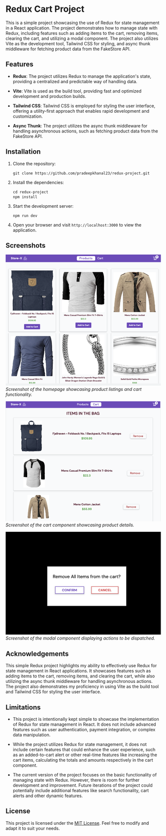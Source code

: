 # Redux Cart Project

This is a simple project showcasing the use of Redux for state management in a React application. The project demonstrates how to manage state with Redux, including features such as adding items to the cart, removing items, clearing the cart, and utilizing a modal component. The project also utilizes Vite as the development tool, Tailwind CSS for styling, and async thunk middleware for fetching product data from the FakeStore API.

## Features

- **Redux**: The project utilizes Redux to manage the application's state, providing a centralized and predictable way of handling data.

- **Vite**: Vite is used as the build tool, providing fast and optimized development and production builds.

- **Tailwind CSS**: Tailwind CSS is employed for styling the user interface, offering a utility-first approach that enables rapid development and customization.

- **Async Thunk**: The project utilizes the async thunk middleware for handling asynchronous actions, such as fetching product data from the FakeStore API.

## Installation

1. Clone the repository:

   ```
   git clone https://github.com/pradeepkhanal23/redux-project.git
   ```

2. Install the dependencies:

   ```
   cd redux-project
   npm install
   ```

3. Start the development server:

   ```
   npm run dev
   ```

4. Open your browser and visit `http://localhost:3000` to view the application.

## Screenshots

![Homepage](./src/assets/new-homepage.png)
_Screenshot of the homepage showcasing product listings and cart functionality._

![Cart](./src/assets/cart.png)
_Screenshot of the cart component showcasing product details._

![Modal](./src/assets/modal.png)
_Screenshot of the modal component displaying actions to be dispatched._

## Acknowledgements

This simple Redux project highlights my ability to effectively use Redux for state management in React applications. It showcases features such as adding items to the cart, removing items, and clearing the cart, while also utilizing the async thunk middleware for handling asynchronous actions. The project also demonstrates my proficiency in using Vite as the build tool and Tailwind CSS for styling the user interface.

## Limitations

- This project is intentionally kept simple to showcase the implementation of Redux for state management in React. It does not include advanced features such as user authentication, payment integration, or complex data manipulation.

- While the project utilizes Redux for state management, it does not include certain features that could enhance the user experience, such as an added-to-cart alert or other real-time features like increasing the cart items, calculating the totals and amounts respectively in the cart component.

- The current version of the project focuses on the basic functionality of managing state with Redux. However, there is room for further development and improvement. Future iterations of the project could potentially include additional features like search functionality, cart alerts and other dynamic features.

## License

This project is licensed under the [MIT License](LICENSE). Feel free to modify and adapt it to suit your needs.
